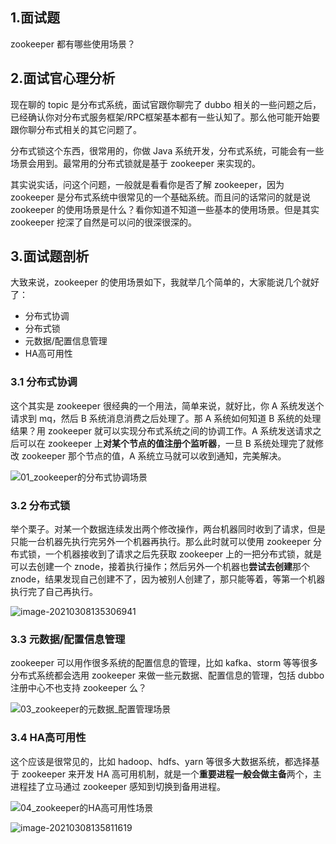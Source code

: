 ## 1.面试题

zookeeper 都有哪些使用场景？

## 2.面试官心理分析

现在聊的 topic 是分布式系统，面试官跟你聊完了 dubbo 相关的一些问题之后，已经确认你对分布式服务框架/RPC框架基本都有一些认知了。那么他可能开始要跟你聊分布式相关的其它问题了。

分布式锁这个东西，很常用的，你做 Java 系统开发，分布式系统，可能会有一些场景会用到。最常用的分布式锁就是基于 zookeeper 来实现的。

其实说实话，问这个问题，一般就是看看你是否了解 zookeeper，因为 zookeeper 是分布式系统中很常见的一个基础系统。而且问的话常问的就是说 zookeeper 的使用场景是什么？看你知道不知道一些基本的使用场景。但是其实 zookeeper 挖深了自然是可以问的很深很深的。

## 3.面试题剖析

大致来说，zookeeper 的使用场景如下，我就举几个简单的，大家能说几个就好了：

- 分布式协调
- 分布式锁
- 元数据/配置信息管理
- HA高可用性

### 3.1 分布式协调

这个其实是 zookeeper 很经典的一个用法，简单来说，就好比，你 A 系统发送个请求到 mq，然后 B 系统消息消费之后处理了。那 A 系统如何知道 B 系统的处理结果？用 zookeeper 就可以实现分布式系统之间的协调工作。A 系统发送请求之后可以在 zookeeper 上**对某个节点的值注册个监听器**，一旦 B 系统处理完了就修改 zookeeper 那个节点的值，A 系统立马就可以收到通知，完美解决。

![01_zookeeper的分布式协调场景](https://new-blog-1251602255.cos.ap-shanghai.myqcloud.com/img/01_zookeeper%E7%9A%84%E5%88%86%E5%B8%83%E5%BC%8F%E5%8D%8F%E8%B0%83%E5%9C%BA%E6%99%AF.png)

### 3.2 分布式锁

举个栗子。对某一个数据连续发出两个修改操作，两台机器同时收到了请求，但是只能一台机器先执行完另外一个机器再执行。那么此时就可以使用 zookeeper 分布式锁，一个机器接收到了请求之后先获取 zookeeper 上的一把分布式锁，就是可以去创建一个 znode，接着执行操作；然后另外一个机器也**尝试去创建**那个 znode，结果发现自己创建不了，因为被别人创建了，那只能等着，等第一个机器执行完了自己再执行。

![image-20210308135306941](https://new-blog-1251602255.cos.ap-shanghai.myqcloud.com/img/image-20210308135306941.png)

### 3.3 元数据/配置信息管理

zookeeper 可以用作很多系统的配置信息的管理，比如 kafka、storm 等等很多分布式系统都会选用 zookeeper 来做一些元数据、配置信息的管理，包括 dubbo 注册中心不也支持 zookeeper 么？

![03_zookeeper的元数据_配置管理场景](https://new-blog-1251602255.cos.ap-shanghai.myqcloud.com/img/03_zookeeper%E7%9A%84%E5%85%83%E6%95%B0%E6%8D%AE_%E9%85%8D%E7%BD%AE%E7%AE%A1%E7%90%86%E5%9C%BA%E6%99%AF.png)

### 3.4 HA高可用性

这个应该是很常见的，比如 hadoop、hdfs、yarn 等很多大数据系统，都选择基于 zookeeper 来开发 HA 高可用机制，就是一个**重要进程一般会做主备**两个，主进程挂了立马通过 zookeeper 感知到切换到备用进程。

![04_zookeeper的HA高可用性场景](https://new-blog-1251602255.cos.ap-shanghai.myqcloud.com/img/04_zookeeper%E7%9A%84HA%E9%AB%98%E5%8F%AF%E7%94%A8%E6%80%A7%E5%9C%BA%E6%99%AF.png)

![image-20210308135811619](https://new-blog-1251602255.cos.ap-shanghai.myqcloud.com/img/image-20210308135811619.png)